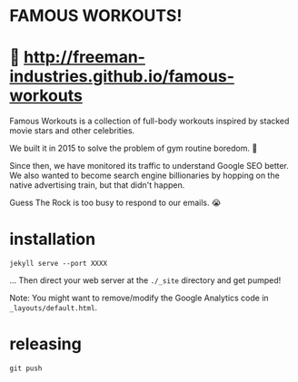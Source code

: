 # FAMOUS WORKOUTS!

# 🔑 http://freeman-industries.github.io/famous-workouts

Famous Workouts is a collection of full-body workouts inspired by stacked movie stars and other celebrities.

We built it in 2015 to solve the problem of gym routine boredom. 💪

Since then, we have monitored its traffic to understand Google SEO better. We also wanted to become search engine billionaries by hopping on the native advertising train, but that didn't happen. 

Guess The Rock is too busy to respond to our emails. 😭

# installation

    jekyll serve --port XXXX

... Then direct your web server at the `./_site` directory and get pumped!

Note: You might want to remove/modify the Google Analytics code in `_layouts/default.html`.

# releasing

    git push
